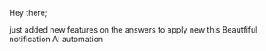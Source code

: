 Hey there;

just added new features on the answers to apply new this
Beautfiful notification AI automation
